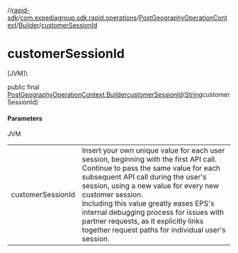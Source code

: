 //[rapid-sdk](../../../../index.md)/[com.expediagroup.sdk.rapid.operations](../../index.md)/[PostGeographyOperationContext](../index.md)/[Builder](index.md)/[customerSessionId](customer-session-id.md)

# customerSessionId

[JVM]\

public final [PostGeographyOperationContext.Builder](index.md)[customerSessionId](customer-session-id.md)([String](https://docs.oracle.com/javase/8/docs/api/java/lang/String.html)customerSessionId)

#### Parameters

JVM

| | |
|---|---|
| customerSessionId | Insert your own unique value for each user session, beginning with the first API call. Continue to pass the same value for each subsequent API call during the user's session, using a new value for every new customer session.<br> Including this value greatly eases EPS's internal debugging process for issues with partner requests, as it explicitly links together request paths for individual user's session. |
